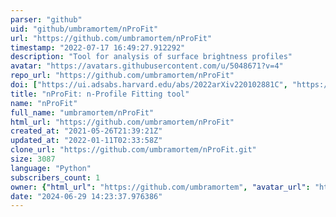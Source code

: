 ```yaml
---
parser: "github"
uid: "github/umbramortem/nProFit"
url: "https://github.com/umbramortem/nProFit"
timestamp: "2022-07-17 16:49:27.912292"
description: "Tool for analysis of surface brightness profiles"
avatar: "https://avatars.githubusercontent.com/u/5048671?v=4"
repo_url: "https://github.com/umbramortem/nProFit"
doi: ["https://ui.adsabs.harvard.edu/abs/2022arXiv220102881C", "https://ui.adsabs.harvard.edu/abs/2022ascl.soft01014C/abstract"]
title: "nProFit: n-Profile Fitting tool"
name: "nProFit"
full_name: "umbramortem/nProFit"
html_url: "https://github.com/umbramortem/nProFit"
created_at: "2021-05-26T21:39:21Z"
updated_at: "2022-01-11T02:33:58Z"
clone_url: "https://github.com/umbramortem/nProFit.git"
size: 3087
language: "Python"
subscribers_count: 1
owner: {"html_url": "https://github.com/umbramortem", "avatar_url": "https://avatars.githubusercontent.com/u/5048671?v=4", "login": "umbramortem", "type": "User"}
date: "2024-06-29 14:23:37.976386"
---
```


